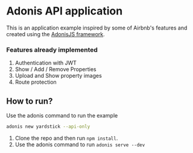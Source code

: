 # Adonis API application

This is an application example inspired by some of Airbnb's features and created using the [AdonisJS framework](https://adonisjs.com/). 

### Features already implemented

1. Authentication with JWT
2. Show / Add / Remove Properties
3. Upload and Show property images
4. Route protection

## How to run?

Use the adonis command to run the example

```bash
adonis new yardstick --api-only
```

1. Clone the repo and then run `npm install`.
2. Use the adonis command to run `adonis serve --dev`

